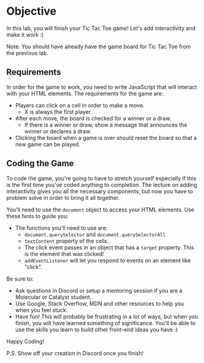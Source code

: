 <h1>Objective</h1>
<p>In this lab, you will finish your Tic Tac Toe game! Let's add interactivity and make it work :)</p>
<p>Note: You should have already have the game board for Tic Tac Toe from the previous lab.</p>
<h2>Requirements</h2>
<p>In order for the game to work, you need to write JavaScript that will interact with your HTML elements. The requirements for the game are:</p>
<ul>
<li>Players can click on a cell in order to make a move.
<ul>
<li>X is always the first player.</li>
</ul></li>
<li>After each move, the board is checked for a winner or a draw.
<ul>
<li>If there is a winner or draw, show a message that announces the winner or declares a draw.</li>
</ul></li>
<li>Clicking the board when a game is over should reset the board so that a new game can be played.</li>
</ul>
<h2>Coding the Game</h2>
<p>To code the game, you're going to have to stretch yourself especially if this is the first time you've coded anything to completion. The lecture on adding interactivity gives you all the necessary components, but now you have to problem solve in order to bring it all together.</p>
<p>You'll need to use the <code>document</code> object to access your HTML elements. Use these hints to guide you:</p>
<ul>
<li>The functions you'll need to use are:
<ul>
<li><code>document.querySelector</code> and <code>document.querySelectorAll</code></li>
<li><code>textContent</code> property of the cells.</li>
<li>The click event passes in an object that has a <code>target</code> property. This is the element that was clicked!</li>
<li><code>addEventListener</code> will let you respond to events on an element like "click".</li>
</ul></li>
</ul>
<p>Be sure to:</p>
<ul>
<li>Ask questions in Discord or setup a mentoring session if you are a Molecular or Catalyst student.</li>
<li>Use Google, Stack Overflow, MDN and other resources to help you when you feel stuck.</li>
<li>Have fun! This will probably be frustrating in a lot of ways, but when you finish, you will have learned something of significance. You'll be able to use the skills you learn to build other front-end ideas you have :)</li>
</ul>
<p>Happy Coding!</p>
<p>P.S. Show off your creation in Discord once you finish!</p></div> 